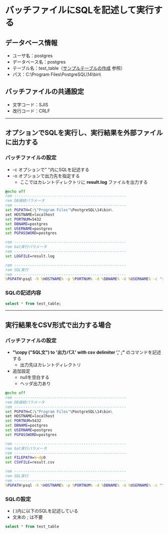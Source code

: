 # バッチファイルにSQLを記述して実行する

## データベース情報

* ユーザ名：postgres
* データベース名：postgres
* テーブル名：test_table（[サンプルテーブルの作成](https://github.com/junichitashiro/Technical-Notes/blob/master/DB/PostgreSQL/サンプルテーブルの作成.md) 参照）
* パス：C:\Program Files\PostgreSQL\14\bin\

## バッチファイルの共通設定

* 文字コード：SJIS
* 改行コード：CRLF


---

## オプションでSQLを実行し、実行結果を外部ファイルに出力する

### バッチファイルの設定

* -c オプションで" "内にSQLを記述する
* -o オプションで出力先を指定する
  * ここではカレントディレクトリに **result.log** ファイルを出力する

```bat
@echo off
rem --------------------------------------------------
rem DB接続パラメータ
rem --------------------------------------------------
set PGPATH=C:\"Program Files"\PostgreSQL\14\bin\
set HOSTNAME=localhost
set PORTNUM=5432
set DBNAME=postgres
set USERNAME=postgres
set PGPASSWORD=postgres

rem --------------------------------------------------
rem bat実行パラメータ
rem --------------------------------------------------
set LOGFILE=result.log

rem --------------------------------------------------
rem SQL実行
rem --------------------------------------------------
%PGPATH%psql -h %HOSTNAME% -p %PORTNUM% -d %DBNAME% -U %USERNAME% -c "select * from test_table;" -o %LOGFILE%
```

### SQLの記述内容

```sql
select * from test_table;
```

---

## 実行結果をCSV形式で出力する場合

### バッチファイルの設定

* **"\copy ("SQL文") to '出力パス' with csv delimiter ',' ;"** のコマンドを記述する
  * 出力先はカレントディレクトリ
* 追加設定
  * nullを空白する
  * ヘッダ出力あり

```bat
@echo off
rem --------------------------------------------------
rem DB接続パラメータ
rem --------------------------------------------------
set PGPATH=C:\"Program Files"\PostgreSQL\14\bin\
set HOSTNAME=localhost
set PORTNUM=5432
set DBNAME=postgres
set USERNAME=postgres
set PGPASSWORD=postgres

rem --------------------------------------------------
rem bat実行パラメータ
rem --------------------------------------------------
set FILEPATH=%~dp0
set CSVFILE=result.csv

rem --------------------------------------------------
rem SQL実行
rem --------------------------------------------------
%PGPATH%psql -h %HOSTNAME% -p %PORTNUM% -d %DBNAME% -U %USERNAME% -c "\copy (select * from test_table) to '%FILEPATH%%CSVFILE%' with csv delimiter ',' null as '' header;"
```

### SQLの設定

* ( )内に以下のSQLを記述している
* 文末の ; は不要

```sql
select * from test_table
```
